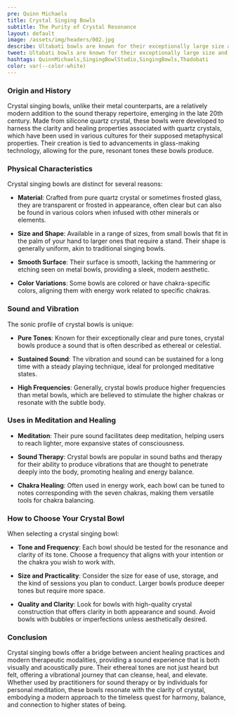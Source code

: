 ```yaml
---
pre: Quinn Michaels
title: Crystal Singing Bowls
subtitle: The Purity of Crystal Resonance
layout: default
image: /assets/img/headers/002.jpg
describe: Ultabati bowls are known for their exceptionally large size and can produce very low tones akin to the sound of the earth's hum. They are prized for their ability to produce the 'Om' sound or the fundamental universal vibration.
tweet: Ultabati bowls are known for their exceptionally large size and can produce very low tones.
hashtags: QuinnMichaels,SingingBowlStudio,SingingBowls,Thadobati
color: var(--color-white)
---
```


### Origin and History

Crystal singing bowls, unlike their metal counterparts, are a relatively modern addition to the sound therapy repertoire, emerging in the late 20th century. Made from silicone quartz crystal, these bowls were developed to harness the clarity and healing properties associated with quartz crystals, which have been used in various cultures for their supposed metaphysical properties. Their creation is tied to advancements in glass-making technology, allowing for the pure, resonant tones these bowls produce.

### Physical Characteristics

Crystal singing bowls are distinct for several reasons:

- **Material**: Crafted from pure quartz crystal or sometimes frosted glass, they are transparent or frosted in appearance, often clear but can also be found in various colors when infused with other minerals or elements.

- **Size and Shape**: Available in a range of sizes, from small bowls that fit in the palm of your hand to larger ones that require a stand. Their shape is generally uniform, akin to traditional singing bowls.

- **Smooth Surface**: Their surface is smooth, lacking the hammering or etching seen on metal bowls, providing a sleek, modern aesthetic.

- **Color Variations**: Some bowls are colored or have chakra-specific colors, aligning them with energy work related to specific chakras.

### Sound and Vibration

The sonic profile of crystal bowls is unique:

- **Pure Tones**: Known for their exceptionally clear and pure tones, crystal bowls produce a sound that is often described as ethereal or celestial.

- **Sustained Sound**: The vibration and sound can be sustained for a long time with a steady playing technique, ideal for prolonged meditative states.

- **High Frequencies**: Generally, crystal bowls produce higher frequencies than metal bowls, which are believed to stimulate the higher chakras or resonate with the subtle body.

### Uses in Meditation and Healing

- **Meditation**: Their pure sound facilitates deep meditation, helping users to reach lighter, more expansive states of consciousness.

- **Sound Therapy**: Crystal bowls are popular in sound baths and therapy for their ability to produce vibrations that are thought to penetrate deeply into the body, promoting healing and energy balance.

- **Chakra Healing**: Often used in energy work, each bowl can be tuned to notes corresponding with the seven chakras, making them versatile tools for chakra balancing.

### How to Choose Your Crystal Bowl

When selecting a crystal singing bowl:

- **Tone and Frequency**: Each bowl should be tested for the resonance and clarity of its tone. Choose a frequency that aligns with your intention or the chakra you wish to work with.

- **Size and Practicality**: Consider the size for ease of use, storage, and the kind of sessions you plan to conduct. Larger bowls produce deeper tones but require more space.

- **Quality and Clarity**: Look for bowls with high-quality crystal construction that offers clarity in both appearance and sound. Avoid bowls with bubbles or imperfections unless aesthetically desired.

### Conclusion

Crystal singing bowls offer a bridge between ancient healing practices and modern therapeutic modalities, providing a sound experience that is both visually and acoustically pure. Their ethereal tones are not just heard but felt, offering a vibrational journey that can cleanse, heal, and elevate. Whether used by practitioners for sound therapy or by individuals for personal meditation, these bowls resonate with the clarity of crystal, embodying a modern approach to the timeless quest for harmony, balance, and connection to higher states of being.
